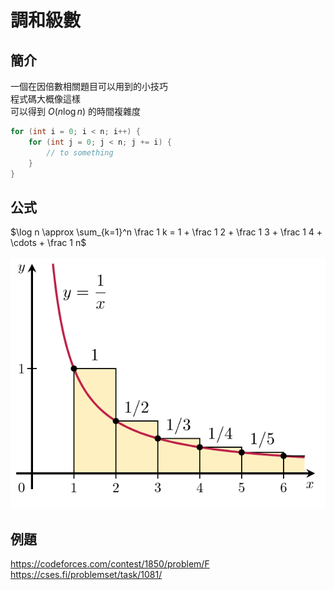 # 調和級數
## 簡介
一個在因倍數相關題目可以用到的小技巧 \
程式碼大概像這樣 \
可以得到 $O(n \log n)$ 的時間複雜度
```cpp
for (int i = 0; i < n; i++) {
    for (int j = 0; j < n; j += i) {
        // to something
    }
}
```
## 公式
$\log n \approx \sum_{k=1}^n \frac 1 k =  1 + \frac 1 2 + \frac 1 3 + \frac 1 4 + \cdots + \frac 1 n$ \
<br>
![](https://github.com/dada878/blog/blob/master/assets/Snipaste_2023-09-09_20-53-54.png?raw=true)
## 例題
https://codeforces.com/contest/1850/problem/F \
https://cses.fi/problemset/task/1081/